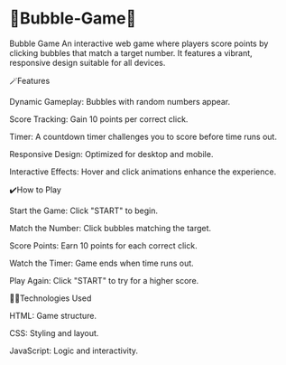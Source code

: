 # 🌟Bubble-Game🌟


Bubble Game An interactive web game where players score points by clicking bubbles that match a target number. It features a vibrant, responsive design suitable for all devices.

🪄Features

Dynamic Gameplay: Bubbles with random numbers appear.

Score Tracking: Gain 10 points per correct click.

Timer: A countdown timer challenges you to score before time runs out.

Responsive Design: Optimized for desktop and mobile.

Interactive Effects: Hover and click animations enhance the experience.



✔️How to Play

Start the Game: Click "START" to begin.

Match the Number: Click bubbles matching the target.

Score Points: Earn 10 points for each correct click.

Watch the Timer: Game ends when time runs out.

Play Again: Click "START" to try for a higher score.



🧑‍💻Technologies Used

HTML: Game structure.

CSS: Styling and layout.

JavaScript: Logic and interactivity.
